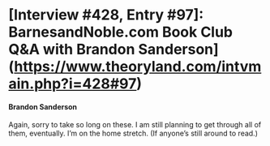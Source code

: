 # [Interview #428, Entry #97]: BarnesandNoble.com Book Club Q&A with Brandon Sanderson](https://www.theoryland.com/intvmain.php?i=428#97)

#### Brandon Sanderson

Again, sorry to take so long on these. I am still planning to get through all of them, eventually. I’m on the home stretch. (If anyone’s still around to read.)

